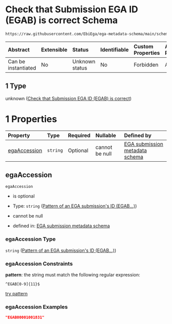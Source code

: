 # Check that Submission EGA ID (EGAB) is correct Schema

```txt
https://raw.githubusercontent.com/EbiEga/ega-metadata-schema/main/schemas/EGA.submission.json#/properties/objectId/allOf/1
```



| Abstract            | Extensible | Status         | Identifiable | Custom Properties | Additional Properties | Access Restrictions | Defined In                                                                           |
| :------------------ | :--------- | :------------- | :----------- | :---------------- | :-------------------- | :------------------ | :----------------------------------------------------------------------------------- |
| Can be instantiated | No         | Unknown status | No           | Forbidden         | Allowed               | none                | [EGA.submission.json\*](../../../schemas/EGA.submission.json "open original schema") |

## 1 Type

unknown ([Check that Submission EGA ID (EGAB) is correct](ega-12-properties-objects-ids-block-allof-check-that-submission-ega-id-egab-is-correct.md))

# 1 Properties

| Property                      | Type     | Required | Nullable       | Defined by                                                                                                                                                                                                                                        |
| :---------------------------- | :------- | :------- | :------------- | :------------------------------------------------------------------------------------------------------------------------------------------------------------------------------------------------------------------------------------------------ |
| [egaAccession](#egaaccession) | `string` | Optional | cannot be null | [EGA submission metadata schema](ega-4-definitions-pattern-of-an-ega-submissions-id-egab.md "https://raw.githubusercontent.com/EbiEga/ega-metadata-schema/main/schemas/EGA.submission.json#/properties/objectId/allOf/1/properties/egaAccession") |

## egaAccession



`egaAccession`

*   is optional

*   Type: `string` ([Pattern of an EGA submission's ID (EGAB...)](ega-4-definitions-pattern-of-an-ega-submissions-id-egab.md))

*   cannot be null

*   defined in: [EGA submission metadata schema](ega-4-definitions-pattern-of-an-ega-submissions-id-egab.md "https://raw.githubusercontent.com/EbiEga/ega-metadata-schema/main/schemas/EGA.submission.json#/properties/objectId/allOf/1/properties/egaAccession")

### egaAccession Type

`string` ([Pattern of an EGA submission's ID (EGAB...)](ega-4-definitions-pattern-of-an-ega-submissions-id-egab.md))

### egaAccession Constraints

**pattern**: the string must match the following regular expression:&#x20;

```regexp
^EGAB[0-9]{11}$
```

[try pattern](https://regexr.com/?expression=%5EEGAB%5B0-9%5D%7B11%7D%24 "try regular expression with regexr.com")

### egaAccession Examples

```json
"EGAB00001001831"
```
